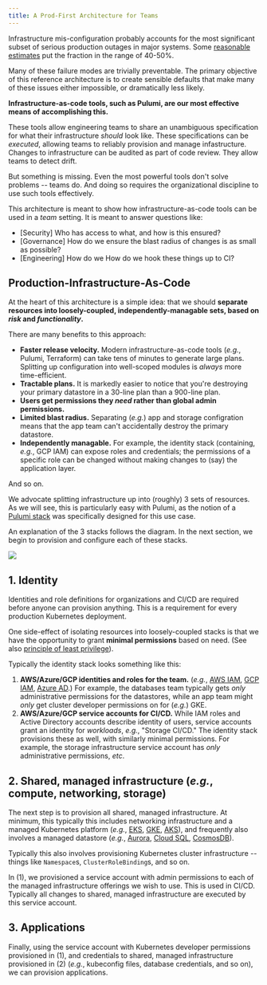 ```yaml
---
title: A Prod-First Architecture for Teams
---
```


Infrastructure mis-configuration probably accounts for the most significant subset of serious
production outages in major systems. Some [reasonable estimates][post-mortems] put the fraction in
the range of 40-50%.

Many of these failure modes are trivially preventable. The primary objective of this reference
architecture is to create sensible defaults that make many of these issues either impossible, or
dramatically less likely.

**Infrastructure-as-code tools, such as Pulumi, are our most effective means of accomplishing
this.**

These tools allow engineering teams to share an unambiguous specification for what their
infrastructure _should_ look like. These specifications can be _executed_, allowing teams to
reliably provision and manage infastructure. Changes to infrastructure can be audited as part of
code review. They allow teams to detect drift.

But something is missing. Even the most powerful tools don't solve problems -- teams do. And doing
so requires the organizational discipline to use such tools effectively.

This architecture is meant to show how infrastructure-as-code tools can be used in a _team_ setting.
It is meant to answer questions like:

* [Security] Who has access to what, and how is this ensured?
* [Governance] How do we ensure the blast radius of changes is as small as possible?
* [Engineering] How do we How do we hook these things up to CI?

## Production-Infrastructure-As-Code

At the heart of this architecture is a simple idea: that we should **separate resources into
loosely-coupled, independently-managable sets, based on _risk_ and _functionality_.**

There are many benefits to this approach:

* **Faster release velocity.** Modern infrastructure-as-code tools (_e.g._, Pulumi, Terraform) can
  take tens of minutes to generate large plans. Splitting up configuration into well-scoped modules
  is _always_ more time-efficient.
* **Tractable plans.** It is markedly easier to notice that you're destroying your primary datastore
  in a 30-line plan than a 900-line plan.
* **Users get permissions they _need_ rather than global admin permissions.**
* **Limited blast radius.** Separating (_e.g._) app and storage configration means that the app team
  can't accidentally destroy the primary datastore.
* **Independently managable.** For example, the identity stack (containing, _e.g._, GCP IAM) can
  expose roles and credentials; the permissions of a specific role can be changed without making
  changes to (say) the application layer.

And so on.

We advocate splitting infrastructure up into (roughly) 3 sets of resources. As we will see, this is
particularly easy with Pulumi, as the notion of a [Pulumi
stack](https://pulumi.io/reference/organizing-stacks-projects.html) was specifically designed for
this use case.

An explanation of the 3 stacks follows the diagram. In the next section, we begin to provision and
configure each of these stacks.

<img src="/images/k8s-the-prod-way/kube-arch.png">

## 1. Identity

Identities and role definitions for organizations and CI/CD are required before anyone can provision
anything. This is a requirement for every production Kubernetes deployment.

One side-effect of isolating resources into loosely-coupled stacks is that we
have the opportunity to grant **minimal permissions** based on need. (See also
[principle of least
privilege](https://en.m.wikipedia.org/wiki/Principle_of_least_privilege)).

Typically the identity stack looks something like this:

1. **AWS/Azure/GCP identities and roles for the team.** (_e.g._, [AWS IAM][aws-iam], [GCP
   IAM][gcp-iam], [Azure AD][azure-ad].) For example, the databases team typically gets _only_
   administrative permissions for the datastores, while an app team might _only_ get cluster
   developer permissions on for (_e.g._) GKE.
1. **AWS/Azure/GCP service accounts for CI/CD.** While IAM roles and Active Directory accounts
   describe identity of users, service accounts grant an identity for _workloads_, _e.g._, "Storage
   CI/CD." The identity stack provisions these as well, with similarly minimal permissions. For
   example, the storage infrastructure service account has _only_ administrative permissions, _etc_.

## 2. Shared, managed infrastructure (_e.g._, compute, networking, storage)

The next step is to provision all shared, managed infrastructure. At minimum, this typically this
includes networking infrastructure and a managed Kubernetes platform (_e.g._, [EKS][eks],
[GKE][gke], [AKS][aks]), and frequently also involves a managed datastore (_e.g._, [Aurora][aurora],
[Cloud SQL][cloud-sql], [CosmosDB][cosmos-db]).

Typically this also involves provisioning Kubernetes cluster infrastructure -- things like
`Namespace`s, `ClusterRoleBinding`s, and so on.

In (1), we provisioned a service account with admin permissions to each of the managed
infrastructure offerings we wish to use. This is used in CI/CD. Typically all changes to shared,
managed infrastructure are executed by this service account.

## 3. Applications

Finally, using the service account with Kubernetes developer permissions provisioned in (1), and
credentials to shared, managed infrastructure provisioned in (2) (_e.g._, kubeconfig files, database
credentials, and so on), we can provision applications.



[post-mortems]: https://danluu.com/postmortem-lessons/

[aws-iam]: https://aws.amazon.com/iam/
[gcp-iam]: https://cloud.google.com/iam/
[azure-ad]: https://azure.microsoft.com/en-us/services/active-directory/

[eks]: https://aws.amazon.com/eks/
[gke]: https://cloud.google.com/kubernetes-engine/
[aks]: https://docs.microsoft.com/en-us/azure/aks/

[aurora]: https://aws.amazon.com/rds/aurora/
[cloud-sql]: https://cloud.google.com/sql/
[cosmos-db]: https://azure.microsoft.com/en-us/services/cosmos-db/
